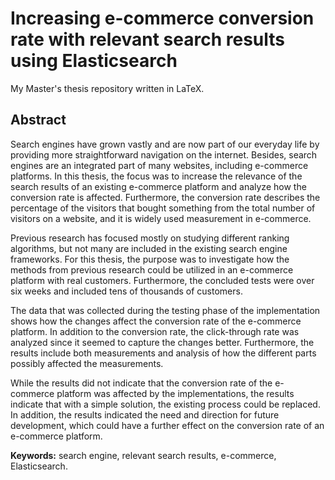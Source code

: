 # Increasing e-commerce conversion rate with relevant search results using Elasticsearch
My Master's thesis repository written in LaTeX.


## Abstract
Search engines have grown vastly and are now part of our everyday life 
by providing more straightforward navigation on the internet.
Besides, search engines are an integrated part of many websites, including e-commerce 
platforms.
In this thesis, the focus was to increase the relevance of the search results
of an existing e-commerce platform and analyze how the conversion rate is affected.
Furthermore, the conversion rate describes the percentage of the visitors that 
bought something from the total number of visitors on a website, and it is widely
used measurement in e-commerce.


Previous research has focused mostly on studying different ranking algorithms, but not
many are included in the existing search engine frameworks.
For this thesis, the purpose was to investigate how the methods from previous 
research could be utilized in an e-commerce platform with real customers.
Furthermore, the concluded tests were over six weeks and included tens of thousands
of customers.

The data that was collected during the testing phase of the implementation
shows how the changes affect the conversion rate of the e-commerce platform.
In addition to the conversion rate, the click-through rate was analyzed since 
it seemed to capture the changes better.
Furthermore, the results include both measurements and analysis of how the different
parts possibly affected the measurements.

While the results did not indicate that the conversion rate of the e-commerce platform
was affected by the implementations, the results indicate that with a simple 
solution, the existing process could be replaced.
In addition, the results indicated the need and direction for future development, which could
have a further effect on the conversion rate of an e-commerce platform.


**Keywords:** search engine, relevant search results, e-commerce, Elasticsearch.